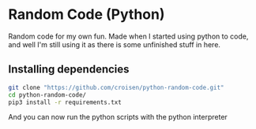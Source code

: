 # Random Code (Python)
Random code for my own fun. Made when I started using python to code, and well I'm still using it
as there is some unfinished stuff in here.

## Installing dependencies
```bash
git clone "https://github.com/croisen/python-random-code.git"
cd python-random-code/
pip3 install -r requirements.txt
```
And you can now run the python scripts with the python interpreter
